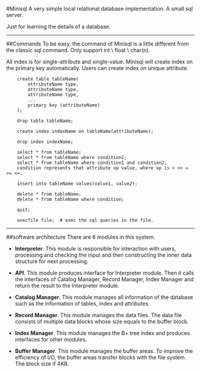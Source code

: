 #Minisql
A very simple local relational database implementation. A small sql server.

Just for learning the details of a database.

----
##Commands
To be easy, the command of Minisql is a little different from the classic sql command. Only support int \ float \ char(n).

All index is for single-attribute and single-value. Minisql will create index on the primary key automatically. Users can create index on unique attribute. 


		create table tableName(
			attributeName type,
			attributeName type,
			attributeName type,
			...
			primary key (attributeName)
		);

		drop table tableName;

		create index indexName on tableName(attributeName);
		
		drop index indexName;
		
		select * from tableName;
		select * from tableName where condition1;
		select * from tableName where condition1 and condition2;
		condition represents that attribute op value, where op is > <> = >= <=.
		
		insert into tableName values(value1, value2);
		
		delete * from tableName;
		delete * from tableName where condition;
		
		quit;
		
		execfile file;  # exec the sql queries in the file.

----
##software architecture
There are 6 modules in this system.

* **Interpreter**. This module is responsible for interaction with users, processing and checking the input and then constructing the inner data structure for next processing.

* **API**. This module produces interface for Interpreter module. Then it calls the interfaces of Catalog Manager, Record Manager, Index Manager and return the result to the Interpreter module.

* **Catalog Manager**. This module manages all information of the database such as the information of tables, index and attributes.

* **Record Manager**. This module manages the data files. The data file consists of multiple data blocks whose size equals to the buffer block.

* **Index Manager**. This module manages the B+ tree index and produces interfaces for other modules.

* **Buffer Manager**. This module manages the buffer areas. To improve the efficiency of I/O, the buffer areas transfer blocks with the file system. The block size if 4KB.
	
	






